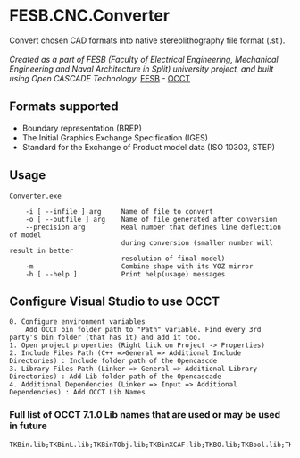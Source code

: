 # FESB.CNC.Converter
Convert chosen CAD formats into native stereolithography file format (.stl). <br/><br/> 
*Created as a part of FESB (Faculty of Electrical Engineering, Mechanical Engineering and Naval Architecture in Split) university project, 
and built using Open CASCADE Technology.*
[FESB](https://eng.fesb.unist.hr/) - [OCCT](https://www.opencascade.com/)

## Formats supported
- Boundary representation (BREP)
- The Initial Graphics Exchange Specification (IGES)
- Standard for the Exchange of Product model data (ISO 10303, STEP)  

## Usage
    Converter.exe
    
        -i [ --infile ] arg     Name of file to convert
        -o [ --outfile ] arg    Name of file generated after conversion
        --precision arg         Real number that defines line deflection of model
                                during conversion (smaller number will result in better
                                resolution of final model)
        -m                      Combine shape with its YOZ mirror
        -h [ --help ]           Print help(usage) messages
        
## Configure Visual Studio to use OCCT
    0. Configure environment variables
        Add OCCT bin folder path to "Path" variable. Find every 3rd party's bin folder (that has it) and add it too.
    1. Open project properties (Right lick on Project -> Properties)
    2. Include Files Path (C++ =>General => Additional Include Directories) : Include folder path of the Opencascde
    3. Library Files Path (Linker => General => Additional Library Directories) : Add Lib folder path of the Opencascade
    4. Additional Dependencies (Linker => Input => Additional Dependencies) : Add OCCT Lib Names
    
### Full list of OCCT 7.1.0 Lib names that are used or may be used in future
```
TKBin.lib;TKBinL.lib;TKBinTObj.lib;TKBinXCAF.lib;TKBO.lib;TKBool.lib;TKBRep.lib;TKCAF.lib;TKCDF.lib;TKDCAF.lib;TKernel.lib;TKFeat.lib;TKFillet.lib;TKGeomAlgo.lib;TKGeomBase.lib;TKHLR.lib;TKIGES.lib;TKLCAF.lib;TKMath.lib;TKMesh.lib;TKMeshVS.lib;TKOffset.lib;TKOpenGl.lib;TKPrim.lib;TKService.lib;TKShHealing.lib;TKStd.lib;TKStdL.lib;TKSTEP.lib;TKSTEP209.lib;TKSTEPAttr.lib;TKSTEPBase.lib;TKSTL.lib;TKTObj.lib;TKTopAlgo.lib;TKTopTest.lib;TKV3d.lib;TKVCAF.lib;TKVRML.lib;TKXCAF.lib;TKXDEIGES.lib;TKXDESTEP.lib;TKXMesh.lib;TKXml.lib;TKXmlL.lib;TKXmlTObj.lib;TKXSBase.lib
```
